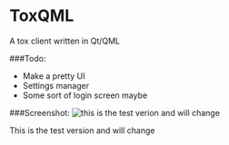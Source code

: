 ToxQML
======

A tox client written in Qt/QML


###Todo:
* Make a pretty UI
* Settings manager
* Some sort of login screen maybe

###Screenshot:
![](http://i.imgur.com/mI38WEc.png?1 "this is the test verion and will change")

This is the test version and will change
